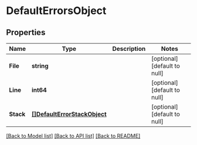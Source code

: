 # DefaultErrorsObject

## Properties
Name | Type | Description | Notes
------------ | ------------- | ------------- | -------------
**File** | **string** |  | [optional] [default to null]
**Line** | **int64** |  | [optional] [default to null]
**Stack** | [**[]DefaultErrorStackObject**](defaultErrorStackObject.md) |  | [optional] [default to null]

[[Back to Model list]](../README.md#documentation-for-models) [[Back to API list]](../README.md#documentation-for-api-endpoints) [[Back to README]](../README.md)

